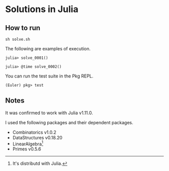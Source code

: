 # Solutions in Julia

## How to run

```console
sh solve.sh
```

The following are examples of execution.

```console
julia> solve_0001()

julia> @time solve_0002()
```

You can run the test suite in the Pkg REPL.

```console
(Euler) pkg> test
```

## Notes

It was confirmed to work with Julia v1.11.0.

I used the following packages and their dependent packages.

- Combinatorics v1.0.2
- DataStructures v0.18.20
- LinearAlgebra[^1]
- Primes v0.5.6

[^1]: It's distributd with Julia.
